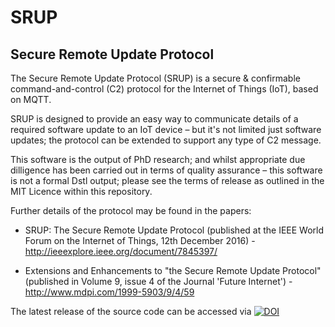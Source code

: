 # SRUP

## Secure Remote Update Protocol
The Secure Remote Update Protocol (SRUP) is a secure & confirmable command-and-control (C2) protocol for the Internet of Things (IoT), based on MQTT.

SRUP is designed to provide an easy way to communicate details of a required software update to an IoT device – but it's not limited just software updates; the protocol can be extended to support any type of C2 message.

This software is the output of PhD research; and whilst appropriate due dilligence has been carried out in terms of quality assurance – this software is not a formal Dstl output; please see the terms of release as outlined in the MIT Licence within this repository.

Further details of the protocol may be found in the papers:
* SRUP: The Secure Remote Update Protocol (published at the IEEE World Forum on the Internet of Things, 12th December 2016) - http://ieeexplore.ieee.org/document/7845397/

* Extensions and Enhancements to "the Secure Remote Update Protocol" (published in Volume 9, issue 4 of the Journal 'Future Internet') - http://www.mdpi.com/1999-5903/9/4/59

The latest release of the source code can be accessed via [![DOI](https://zenodo.org/badge/62746329.svg)](https://zenodo.org/badge/latestdoi/62746329) 
